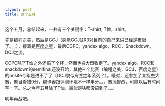 ```yaml
---
layout: post
title: 这个五月
---
```


这个五月，总结起来，一共有三个关键字：T-shirt, T恤，shirt。

先是[编程之美](http://blog.qwertier.cn/2016/05/16/bop16r2/)，然后是GCJ（感觉GCJ进R3对目前的自己来讲已经是极限了。。。），接着是[百度之星](http://blog.qwertier.cn/2016/05/29/astar-2016-semifinal/)，最后CCPC，yandex algo，RCC，Snackdown，DCJ之流。

CCPC除了T恤之外还搞了个杯，然而也被大烈收走了。yandex algo，RCC和snackdown的semifinal还没开始，其他三个比赛（编程之美，GCJ，百度之星）的onsite今年是进不了了（GCJ貌似有生之年系列？）。哦对，还参加了某捉虫大赛，题目看错0分，编译器跟评测环境不一样半分。。。赛况惨烈，可能以后有时间写一下。总之今年五月除了T恤，貌似是啥都没搞到了。。。

明年再战吧。
